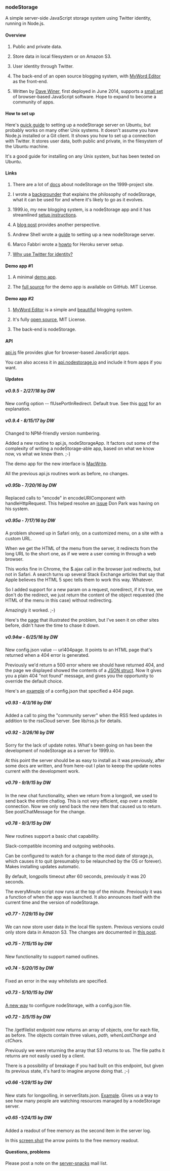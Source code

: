 ### nodeStorage



A simple server-side JavaScript storage system using Twitter identity, running in Node.js. 



#### Overview

1. Public and private data. 

3. Store data in local filesystem or on Amazon S3.

2. User identity through Twitter. 

4. The back-end of an open source blogging system, with <a href="http://myword.io/editor/">MyWord Editor</a> as the front-end. 

5. Written by <a href="http://davewiner.com/">Dave Winer</a>, first deployed in June 2014, supports a <a href="http://scripting.com/2014/07/16/myLatestSoftwareSnacks.html">small set</a> of browser-based JavaScript software. Hope to expand to become a community of apps. 

#### How to set up

Here's <a href="http://nodestorage.smallpict.com/2015/08/05/installingNodestorageOnUbuntu.html">quick guide</a> to setting up a nodeStorage server on Ubuntu, but probably works on many other Unix systems. It doesn't assume you have Node.js installed or a Git client. It shows you how to set up a connection with Twitter. It stores user data, both public and private, in the filesystem of the Ubuntu machine. 

It's a good guide for installing on any Unix system, but has been tested on Ubuntu.

#### Links

1. There are a lot of <a href="https://github.com/scripting/1999-project/tree/master/docs">docs</a> about nodeStorage on the 1999-project site. 

2. I wrote a <a href="http://nodestorage.smallpict.com/2015/01/19/whatIsNodestorage.html">backgrounder</a> that explains the philosophy of nodeStorage, what it can be used for and where it's likely to go as it evolves.

3. 1999.io, my new blogging system, is a nodeStorage app and it has streamlined <a href="https://github.com/scripting/1999-project/blob/master/docs/setup.md">setup instructions</a>. 

4. A <a href="http://scripting.com/2015/01/23/nodestorageNow.html">blog post</a> provides another perspective.

5. Andrew Shell wrote a <a href="https://github.com/scripting/storage/wiki/Installing-Storage-on-a-VPS">guide</a> to setting up a new nodeStorage server. 

6. Marco Fabbri wrote a <a href="https://github.com/scripting/nodeStorage/wiki/Installing-nodeStorage-on-Heroku">howto</a> for Heroku server setup. 

7. <a href="http://nodestorage.smallpict.com/2015/08/07/whyUseTwitterForIdentity.html">Why use Twitter for identity?</a>

#### Demo app #1

1. A minimal <a href="http://macwrite.org/">demo app</a>. 

2. The <a href="https://github.com/scripting/macwrite">full source</a> for the demo app is available on GitHub. MIT License.

#### Demo app #2

1. <a href="http://myword.io/editor/">MyWord Editor</a> is a simple and <a href="http://myword.io/users/davewiner/essays/045.html">beautiful</a> blogging system. 

2. It's fully <a href="https://github.com/scripting/myWordEditor">open source</a>, MIT License. 

3. The back-end is nodeStorage. 

#### API

<a href="https://github.com/scripting/nodeStorage/blob/master/api.js">api.js</a> file provides glue for browser-based JavaScript apps. 

You can also access it in <a href="http://api.nodestorage.io/api.js">api.nodestorage.io</a> and include it from apps if you want. 

#### Updates

##### v0.9.5 - 2/27/18 by DW

New config option -- flUsePortInRedirect. Default true. See this <a href="http://scripting.com/2018/02/27/152934.html">post</a> for an explanation. 

##### v0.9.4 - 8/15/17 by DW

Changed to NPM-friendly version numbering. 

Added a new routine to api.js, nodeStorageApp. It factors out some of the complexity of writing a nodeStorage-able app, based on what we know now, vs what we knew then. ;-)

The demo app for the new interface is <a href="https://github.com/scripting/macwrite">MacWrite</a>. 

All the previous api.js routines work as before, no changes.

##### v0.95b - 7/20/16 by DW

Replaced calls to "encode" in encodeURIComponent with handleHttpRequest. This helped resolve an <a href="https://github.com/scripting/nodeStorage/issues/4">issue</a> Don Park was having on his system. 

##### v0.95a - 7/17/16 by DW

A problem showed up in Safari only, on a customized menu, on a site with a custom URL. 

When we get the HTML of the menu from the server, it redirects from the long URL to the short one, as if we were a user coming in through a web browser.

This works fine in Chrome, the $.ajax call in the browser just redirects, but not in Safari. A search turns up several Stack Exchange articles that say that Apple believes the HTML 5 spec tells them to work this way. Whatever. 

So I added support for a new param on a request, noredirect, if it's true, we don't do the redirect, we just return the content of the object requested (the HTML of the menu in this case) without redirecting. 

Amazingly it worked. ;-)

Here's the <a href="http://lo.1999.io/2016/07/17/0008.html">page</a> that illustrated the problem, but I've seen it on other sites before, didn't have the time to chase it down.

##### v0.94w - 6/25/16 by DW

New config.json value -- url404page. It points to an HTML page that's returned when a 404 error is generated. 

Previously we'd return a 500 error where we should have returned 404, and the page we displayed showed the contents of a <a href="http://scripting.com/2016/06/25/randomJson.png">JSON struct</a>. Now It gives you a plain 404 "not found" message, and gives you the opportunity to override the default choice. 

Here's an <a href="https://gist.github.com/scripting/11e3df5a975585b166d1b4cb8a5918a9">example</a> of a config.json that specified a 404 page. 

##### v0.93 - 4/3/16 by DW

Added a call to ping the "community server" when the RSS feed updates in addition to the rssCloud server. See lib/rss.js for details.

##### v0.92 - 3/26/16 by DW

Sorry for the lack of update notes. What's been going on has been the development of nodeStorage as a server for 1999.io. 

At this point the server should be as easy to install as it was previously, after some docs are written, and from here-out I plan to keeop the update notes current with the development work.

##### v0.79 - 9/9/15 by DW

In the new chat functionality, when we return from a longpoll, we used to send back the entire chatlog. This is not very efficient, esp over a mobile connection. Now we only send back the new item that caused us to return. See postChatMessage for the change. 

##### v0.78 - 9/3/15 by DW

New routines support a basic chat capability.

Slack-compatible incoming and outgoing webhooks.

Can be configured to watch for a change to the mod date of storage.js, which causes it to quit (presumably to be relaunched by the OS or forever). Makes installing updates automatic.

By default, longpolls timeout after 60 seconds, previously it was 20 seconds.

The everyMinute script now runs at the top of the minute. Previously it was a function of when the app was launched. It also announces itself with the current time and the version of nodeStorage.

##### v0.77 - 7/29/15 by DW

We can now store user data in the local file system. Previous versions could only store data in Amazon S3. The changes are documented in <a href="http://nodestorage.smallpict.com/2015/07/29/nodestorageInTheFilesystem.html">this post</a>. 

##### v0.75 - 7/15/15 by DW

New functionality to support named outlines. 

##### v0.74 - 5/20/15 by DW

Fixed an error in the way whitelists are specified. 

##### v0.73 - 5/10/15 by DW

<a href="http://storage.smallpict.com/2015/05/10/newWayToConfigureNodestorage.html">A new way</a> to configure nodeStorage, with a config.json file.

##### v0.72 - 3/5/15 by DW

The /getfilelist endpoint now returns an array of objects, one for each file, as before. The objects contain three values, <i>path, whenLastChange</i> and <i>ctChars.</i> 

Previously we were  returning the array that S3 returns to us. The file paths it returns are not easily used by a client. 

There is a possibility of breakage if you had built on this endpoint, but given its previous state, it's hard to imagine anyone doing that. ;-)

##### v0.66 -1/29/15 by DW

New stats for longpolling, in serverStats.json. <a href="http://liveblog.co/data/serverStats.json">Example</a>. Gives us a way to see how many people are watching resources managed by a nodeStorage server.

##### v0.65 -1/24/15 by DW

Added a readout of free memory as the second item in the server log. 

In this <a href="http://scripting.com/2015/01/24/freemem.png">screen shot</a> the arrow points to the free memory readout. 

#### Questions, problems

Please post a note on the <a href="https://groups.google.com/forum/?fromgroups#!forum/server-snacks">server-snacks</a> mail list. 

